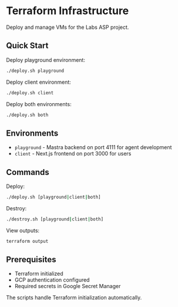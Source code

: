 # Terraform Infrastructure

Deploy and manage VMs for the Labs ASP project.

## Quick Start

Deploy playground environment:
```bash
./deploy.sh playground
```

Deploy client environment:
```bash
./deploy.sh client
```

Deploy both environments:
```bash
./deploy.sh both
```

## Environments

- `playground` - Mastra backend on port 4111 for agent development
- `client` - Next.js frontend on port 3000 for users

## Commands

Deploy:
```bash
./deploy.sh [playground|client|both]
```

Destroy:
```bash
./destroy.sh [playground|client|both]
```

View outputs:
```bash
terraform output
```

## Prerequisites

- Terraform initialized
- GCP authentication configured
- Required secrets in Google Secret Manager

The scripts handle Terraform initialization automatically.
